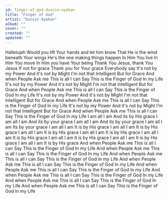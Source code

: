 ```yaml
---
id: finger-of-god-dunsin-oyekan
title: "Finger of God"
artist: "Dunsin Oyekan"
album: ""
cover: ""
created: ""
updated: ""
---
```


Hallelujah
Would you lift Your hands and let him know
That He is the wind beneath Your wings
He's the one making things happen
In Him You live
In Him You move
In Him you have Your being
Thank You Jesus, thank You Jesus
If not for grace
Thank you for Your grace
Everybody say
It's not by my Power
And it's not by Might
I'm not that Intelligent
But for Grace
And when People Ask me
This is all I can Say
This is the Finger of God
In my Life
It's not by my Power
And it's not by Might
I'm not that Intelligent
But for Grace
And when People Ask me
This is all I can Say
This is the Finger of God
In my Life
It's not by my Power
And it's not by Might
I'm not that Intеlligent
But for Grace
And when Pеople Ask me
This is all I can Say
This is the Finger of God
In my Life
It's not by my Power
And it's not by Might
I'm not that Intelligent
But for Grace
And when People Ask me
This is all I can Say
This is the Finger of God
In my Life
I am all I am
And its by His grace
I am all I am
And its by your grace
I am all I am
And its by your grace
I am all I am
Its by your grace
I am all I am
It is by His grace
I am all I am
It is by His grace
I am all I am
It is by His grace
I am all I am
It is by His grace
I am all I am
It is by His grace
I am all I am
It is by His grace
I am all I am
It is by His grace
I am all I am
It is by His grace
And when People Ask me
This is all I can Say
This is the Finger of God
In my Life
And when People Ask me
This is all I can Say
This is the Finger of God
In my Life
And when People Ask me
This is all I can Say
This is the Finger of God
In my Life
And when People Ask me
This is all I can Say
This is the Finger of God
In my Life
And when People Ask me
This is all I can Say
This is the Finger of God
In my Life
And when People Ask me
This is all I can Say
This is the Finger of God
In my Life
And when People Ask me
This is all I can Say
This is the Finger of God
In my Life
And when People Ask me
This is all I can Say
This is the Finger of God
In my Life
